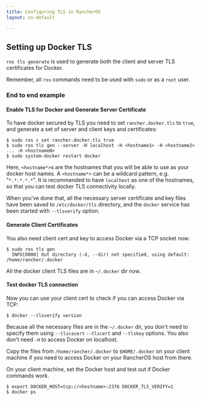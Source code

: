 ```yaml
---
title: Configuring TLS in RancherOS
layout: os-default

---
```


## Setting up Docker TLS

`ros tls generate` is used to generate both the client and server TLS certificates for Docker.

Remember, all `ros` commands need to be used with `sudo` or as a `root` user.

### End to end example

#### Enable TLS for Docker and Generate Server Certificate

To have docker secured by TLS you need to set `rancher.docker.tls` to `true`, and generate a set of server and client keys and certificates:

```
$ sudo ros c set rancher.docker.tls true
$ sudo ros tls gen --server -H localhost -H <hostname1> -H <hostname2> ... -H <hostnameN>
$ sudo system-docker restart docker
```

Here, `<hostname*>`s are the hostnames that you will be able to use as your docker host names. A `<hostname*>` can be a wildcard pattern, e.g. "`*.*.*.*.*`". It is recommended to have `localhost` as one of the hostnames, so that you can test docker TLS connectivity locally.

When you've done that, all the necessary server certificate and key files have been saved to `/etc/docker/tls` directory, and the `docker` service has been started with `--tlsverify` option.

#### Generate Client Certificates

You also need client cert and key to access Docker via a TCP socket now:


```
$ sudo ros tls gen
  INFO[0000] Out directory (-d, --dir) not specified, using default: /home/rancher/.docker
```

All the docker client TLS files are in `~/.docker` dir now.

#### Test docker TLS connection

Now you can use your client cert to check if you can access Docker via TCP:

```
$ docker --tlsverify version
```

Because all the necessary files are in the `~/.docker` dir, you don't need to specify them using `--tlscacert` `--tlscert` and `--tlskey` options. You also don't need `-H` to access Docker on localhost.

Copy the files from `/home/rancher/.docker` to `$HOME/.docker` on your client machine if you need to access Docker on your RancherOS host from there.

On your client machine, set the Docker host and test out if Docker commands work.


```
$ export DOCKER_HOST=tcp://<hostname>:2376 DOCKER_TLS_VERIFY=1
$ docker ps
```
